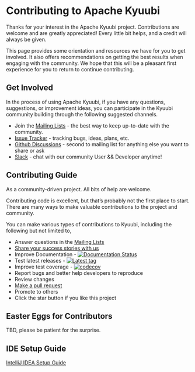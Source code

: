 <!--
- Licensed to the Apache Software Foundation (ASF) under one or more
- contributor license agreements.  See the NOTICE file distributed with
- this work for additional information regarding copyright ownership.
- The ASF licenses this file to You under the Apache License, Version 2.0
- (the "License"); you may not use this file except in compliance with
- the License.  You may obtain a copy of the License at
-
-   http://www.apache.org/licenses/LICENSE-2.0
-
- Unless required by applicable law or agreed to in writing, software
- distributed under the License is distributed on an "AS IS" BASIS,
- WITHOUT WARRANTIES OR CONDITIONS OF ANY KIND, either express or implied.
- See the License for the specific language governing permissions and
- limitations under the License.
-->

# Contributing to Apache Kyuubi

Thanks for your interest in the Apache Kyuubi project.
Contributions are welcome and are greatly appreciated!
Every little bit helps, and a credit will always be given.

This page provides some orientation and resources we have for you to get involved.
It also offers recommendations on getting the best results when engaging with the community.
We hope that this will be a pleasant first experience for you to return to continue contributing.

## Get Involved

In the process of using Apache Kyuubi, if you have any questions, suggestions, or improvement ideas, you can participate in the Kyuubi community building through the following suggested channels.

- Join the [Mailing Lists](https://kyuubi.apache.org/mailing_lists.html) - the best way to keep up-to-date with the community.
- [Issue Tracker](https://kyuubi.apache.org/issue_tracking.html) - tracking bugs, ideas, plans, etc.
- [Github Discussions](https://github.com/apache/kyuubi/discussions) - second to mailing list for anything else you want to share or ask
- [Slack](https://join.slack.com/t/apachekyuubi/shared_invite/zt-1e1qw68g4-yE5HJsVVDin~ABtZISyuxg) - chat with our community User && Developer anytime!

## Contributing Guide

As a community-driven project. All bits of help are welcome.

Contributing code is excellent, but that’s probably not the first place to start.
There are many ways to make valuable contributions to the project and community.

You can make various types of contributions to Kyuubi, including the following but not limited to,

- Answer questions in the  [Mailing Lists](https://kyuubi.apache.org/mailing_lists.html)
- [Share your success stories with us](https://github.com/apache/kyuubi/discussions/925)
- Improve Documentation - [![Documentation Status](https://readthedocs.org/projects/kyuubi/badge/?version=latest)](https://kyuubi.readthedocs.io/en/master/)
- Test latest releases - [![Latest tag](https://img.shields.io/github/v/tag/apache/kyuubi?label=tag)](https://github.com/apache/kyuubi/tags)
- Improve test coverage - [![codecov](https://codecov.io/gh/apache/kyuubi/branch/master/graph/badge.svg)](https://codecov.io/gh/apache/kyuubi)
- Report bugs and better help developers to reproduce
- Review changes
- [Make a pull request](https://kyuubi.apache.org/pull_request.html)
- Promote to others
- Click the star button if you like this project

## Easter Eggs for Contributors

TBD, please be patient for the surprise.

## IDE Setup Guide

[IntelliJ IDEA Setup Guide](https://kyuubi.readthedocs.io/en/master/develop_tools/idea_setup.html)
